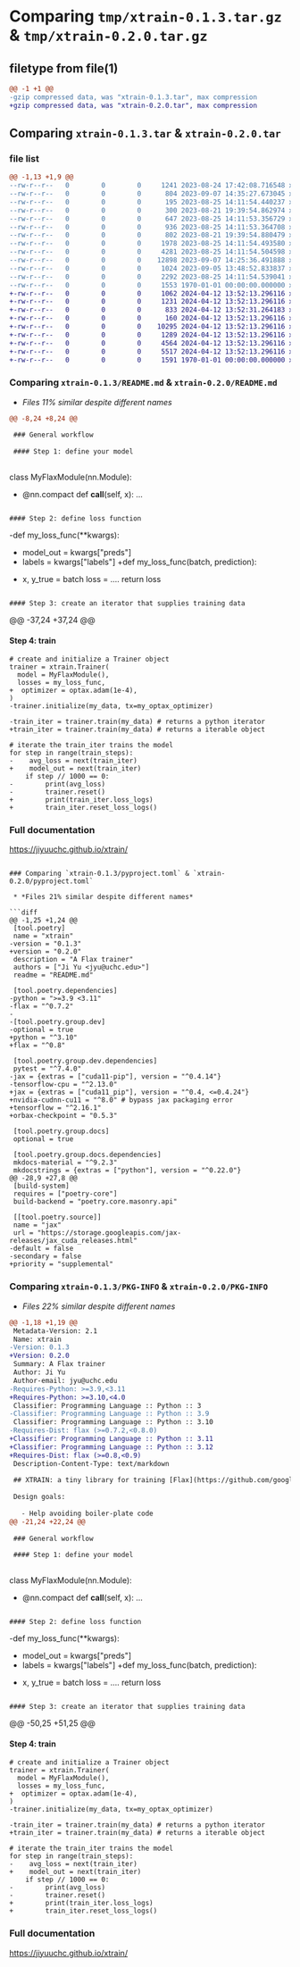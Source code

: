 # Comparing `tmp/xtrain-0.1.3.tar.gz` & `tmp/xtrain-0.2.0.tar.gz`

## filetype from file(1)

```diff
@@ -1 +1 @@
-gzip compressed data, was "xtrain-0.1.3.tar", max compression
+gzip compressed data, was "xtrain-0.2.0.tar", max compression
```

## Comparing `xtrain-0.1.3.tar` & `xtrain-0.2.0.tar`

### file list

```diff
@@ -1,13 +1,9 @@
--rw-r--r--   0        0        0     1241 2023-08-24 17:42:08.716548 xtrain-0.1.3/README.md
--rw-r--r--   0        0        0      804 2023-09-07 14:35:27.673045 xtrain-0.1.3/pyproject.toml
--rw-r--r--   0        0        0      195 2023-08-25 14:11:54.440237 xtrain-0.1.3/xtrain/__init__.py
--rw-r--r--   0        0        0      300 2023-08-21 19:39:54.862974 xtrain-0.1.3/xtrain/data/__init__.py
--rw-r--r--   0        0        0      647 2023-08-25 14:11:53.356729 xtrain-0.1.3/xtrain/data/tf_dataset_adapter.py
--rw-r--r--   0        0        0      936 2023-08-25 14:11:53.364708 xtrain-0.1.3/xtrain/data/torch_dataloader_adapter.py
--rw-r--r--   0        0        0      802 2023-08-21 19:39:54.880479 xtrain-0.1.3/xtrain/data/utils.py
--rw-r--r--   0        0        0     1978 2023-08-25 14:11:54.493580 xtrain-0.1.3/xtrain/loss.py
--rw-r--r--   0        0        0     4281 2023-08-25 14:11:54.504598 xtrain-0.1.3/xtrain/strategy.py
--rw-r--r--   0        0        0    12898 2023-09-07 14:25:36.491888 xtrain-0.1.3/xtrain/trainer.py
--rw-r--r--   0        0        0     1024 2023-09-05 13:48:52.833837 xtrain-0.1.3/xtrain/types.py
--rw-r--r--   0        0        0     2292 2023-08-25 14:11:54.539041 xtrain-0.1.3/xtrain/utils.py
--rw-r--r--   0        0        0     1553 1970-01-01 00:00:00.000000 xtrain-0.1.3/PKG-INFO
+-rw-r--r--   0        0        0     1062 2024-04-12 13:52:13.296116 xtrain-0.2.0/LICENSE
+-rw-r--r--   0        0        0     1231 2024-04-12 13:52:13.296116 xtrain-0.2.0/README.md
+-rw-r--r--   0        0        0      833 2024-04-12 13:52:31.264183 xtrain-0.2.0/pyproject.toml
+-rw-r--r--   0        0        0      160 2024-04-12 13:52:13.296116 xtrain-0.2.0/xtrain/__init__.py
+-rw-r--r--   0        0        0    10295 2024-04-12 13:52:13.296116 xtrain-0.2.0/xtrain/base_trainer.py
+-rw-r--r--   0        0        0     1289 2024-04-12 13:52:13.296116 xtrain-0.2.0/xtrain/loss.py
+-rw-r--r--   0        0        0     4564 2024-04-12 13:52:13.296116 xtrain-0.2.0/xtrain/strategy.py
+-rw-r--r--   0        0        0     5517 2024-04-12 13:52:13.296116 xtrain-0.2.0/xtrain/utils.py
+-rw-r--r--   0        0        0     1591 1970-01-01 00:00:00.000000 xtrain-0.2.0/PKG-INFO
```

### Comparing `xtrain-0.1.3/README.md` & `xtrain-0.2.0/README.md`

 * *Files 11% similar despite different names*

```diff
@@ -8,24 +8,24 @@
 
 ### General workflow
 
 #### Step 1: define your model
 
 ```
 class MyFlaxModule(nn.Module):
+  @nn.compact
   def __call__(self, x):
     ...
 ```
 
 #### Step 2: define loss function
 
 ```
-def my_loss_func(**kwargs):
-    model_out = kwargs["preds"]
-    labels = kwargs["labels"]
+def my_loss_func(batch, prediction):
+    x, y_true = batch
     loss = ....
     return loss
 ```
 
 #### Step 3: create an iterator that supplies training data
 
 ```
@@ -37,24 +37,24 @@
 #### Step 4: train
 
 ```
 # create and initialize a Trainer object
 trainer = xtrain.Trainer(
   model = MyFlaxModule(),
   losses = my_loss_func,
+  optimizer = optax.adam(1e-4),
 )
-trainer.initialize(my_data, tx=my_optax_optimizer)
 
-train_iter = trainer.train(my_data) # returns a python iterator
+train_iter = trainer.train(my_data) # returns a iterable object
 
 # iterate the train_iter trains the model
 for step in range(train_steps):
-    avg_loss = next(train_iter)
+    model_out = next(train_iter)
     if step // 1000 == 0:
-        print(avg_loss)
-        trainer.reset()
+        print(train_iter.loss_logs)
+        train_iter.reset_loss_logs()
 ```
 
 ### Full documentation
 
 https://jiyuuchc.github.io/xtrain/
```

### Comparing `xtrain-0.1.3/pyproject.toml` & `xtrain-0.2.0/pyproject.toml`

 * *Files 21% similar despite different names*

```diff
@@ -1,25 +1,24 @@
 [tool.poetry]
 name = "xtrain"
-version = "0.1.3"
+version = "0.2.0"
 description = "A Flax trainer"
 authors = ["Ji Yu <jyu@uchc.edu>"]
 readme = "README.md"
 
 [tool.poetry.dependencies]
-python = ">=3.9 <3.11"
-flax = "^0.7.2"
-
-[tool.poetry.group.dev]
-optional = true
+python = "^3.10"
+flax = "^0.8"
 
 [tool.poetry.group.dev.dependencies]
 pytest = "^7.4.0"
-jax = {extras = ["cuda11-pip"], version = "^0.4.14"}
-tensorflow-cpu = "^2.13.0"
+jax = {extras = ["cuda11_pip"], version = "^0.4, <=0.4.24"}
+nvidia-cudnn-cu11 = "^8.0" # bypass jax packaging error
+tensorflow = "^2.16.1"
+orbax-checkpoint = "0.5.3"
 
 [tool.poetry.group.docs]
 optional = true
 
 [tool.poetry.group.docs.dependencies]
 mkdocs-material = "^9.2.3"
 mkdocstrings = {extras = ["python"], version = "^0.22.0"}
@@ -28,9 +27,8 @@
 [build-system]
 requires = ["poetry-core"]
 build-backend = "poetry.core.masonry.api"
 
 [[tool.poetry.source]]
 name = "jax"
 url = "https://storage.googleapis.com/jax-releases/jax_cuda_releases.html"
-default = false
-secondary = false
+priority = "supplemental"
```

### Comparing `xtrain-0.1.3/PKG-INFO` & `xtrain-0.2.0/PKG-INFO`

 * *Files 22% similar despite different names*

```diff
@@ -1,18 +1,19 @@
 Metadata-Version: 2.1
 Name: xtrain
-Version: 0.1.3
+Version: 0.2.0
 Summary: A Flax trainer
 Author: Ji Yu
 Author-email: jyu@uchc.edu
-Requires-Python: >=3.9,<3.11
+Requires-Python: >=3.10,<4.0
 Classifier: Programming Language :: Python :: 3
-Classifier: Programming Language :: Python :: 3.9
 Classifier: Programming Language :: Python :: 3.10
-Requires-Dist: flax (>=0.7.2,<0.8.0)
+Classifier: Programming Language :: Python :: 3.11
+Classifier: Programming Language :: Python :: 3.12
+Requires-Dist: flax (>=0.8,<0.9)
 Description-Content-Type: text/markdown
 
 ## XTRAIN: a tiny library for training [Flax](https://github.com/google/flax) models.
 
 Design goals:
 
   - Help avoiding boiler-plate code
@@ -21,24 +22,24 @@
 
 ### General workflow
 
 #### Step 1: define your model
 
 ```
 class MyFlaxModule(nn.Module):
+  @nn.compact
   def __call__(self, x):
     ...
 ```
 
 #### Step 2: define loss function
 
 ```
-def my_loss_func(**kwargs):
-    model_out = kwargs["preds"]
-    labels = kwargs["labels"]
+def my_loss_func(batch, prediction):
+    x, y_true = batch
     loss = ....
     return loss
 ```
 
 #### Step 3: create an iterator that supplies training data
 
 ```
@@ -50,25 +51,25 @@
 #### Step 4: train
 
 ```
 # create and initialize a Trainer object
 trainer = xtrain.Trainer(
   model = MyFlaxModule(),
   losses = my_loss_func,
+  optimizer = optax.adam(1e-4),
 )
-trainer.initialize(my_data, tx=my_optax_optimizer)
 
-train_iter = trainer.train(my_data) # returns a python iterator
+train_iter = trainer.train(my_data) # returns a iterable object
 
 # iterate the train_iter trains the model
 for step in range(train_steps):
-    avg_loss = next(train_iter)
+    model_out = next(train_iter)
     if step // 1000 == 0:
-        print(avg_loss)
-        trainer.reset()
+        print(train_iter.loss_logs)
+        train_iter.reset_loss_logs()
 ```
 
 ### Full documentation
 
 https://jiyuuchc.github.io/xtrain/
```

